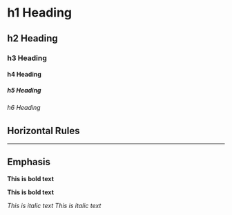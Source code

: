 # h1 Heading
## h2 Heading
### h3 Heading
#### h4 Heading
##### h5 Heading
###### h6 Heading


## Horizontal Rules

____

## Emphasis

**This is bold text**

__This is bold text__

*This is italic text*
_This is italic text_
